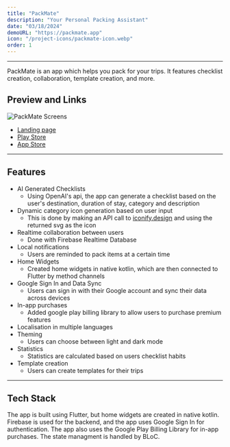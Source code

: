 ```yaml
---
title: "PackMate"
description: "Your Personal Packing Assistant"
date: "03/18/2024"
demoURL: "https://packmate.app"
icon: "/project-icons/packmate-icon.webp"
order: 1
---
```


---
PackMate is an app which helps you pack for your trips. It features checklist creation, collaboration, template creation, and more. 
 
## Preview and Links

![PackMate Screens](/artboard.png)

- [Landing page](https://packmate.app)
- [Play Store](https://play.google.com/store/apps/details?id=com.ouji.packmate)
- [App Store](https://apps.apple.com/us/app/packmate-travel-packing-list/id6554002570)

--- 
## Features

- AI Generated Checklists
    - Using OpenAI's api, the app can generate a checklist based on the user's destination, duration of stay, category and description
- Dynamic category icon generation based on user input
    - This is done by making an API call to [iconify.design](https://iconify.design) and using the returned svg as the icon
- Realtime collaboration between users
    - Done with Firebase Realtime Database
- Local notifications
    - Users are reminded to pack items at a certain time
- Home Widgets
    - Created home widgets in native kotlin, which are then connected to Flutter by method channels
- Google Sign In and Data Sync
    - Users can sign in with their Google account and sync their data across devices
- In-app purchases
    - Added google play billing library to allow users to purchase premium features
- Localisation in multiple languages
- Theming
    - Users can choose between light and dark mode
- Statistics
    - Statistics are calculated based on users checklist habits
- Template creation
    - Users can create templates for their trips

---
## Tech Stack

The app is built using Flutter, but home widgets are created in native kotlin. Firebase is used for the backend, and the app uses Google Sign In for authentication. The app also uses the Google Play Billing Library for in-app purchases. The state managment is handled by BLoC.


 

